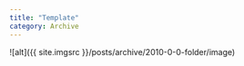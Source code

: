 ```yaml
---
title: "Template"
category: Archive
---
```


![alt]({{ site.imgsrc }}/posts/archive/2010-0-0-folder/image)
